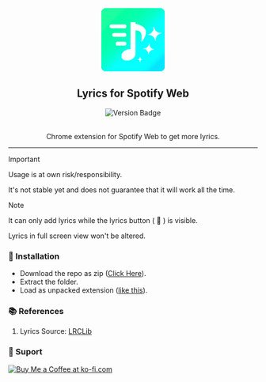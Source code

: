 <div align="center">
<picture>
  <img alt="Extension Icon" src="assets/icon128.png">
</picture>
<h2>Lyrics for Spotify Web</h2>

![Version Badge](https://img.shields.io/badge/dynamic/json?url=https%3A%2F%2Fraw.githubusercontent.com%2Fabhishekabhi789%2FLyricsForSpotifyWeb%2Fmain%2Fmanifest.json&query=%24.version_name&style=for-the-badge&label=Version&color=cyan)

<br>
Chrome extension for Spotify Web to get more lyrics.<br>
<hr>
</div>

> [!IMPORTANT]
>  Usage is at own risk/responsibility.
> 
> It's not stable yet and does not guarantee that it will work all the time.

> [!NOTE]
> It can only add lyrics while the lyrics button ( :microphone: ) is visible.
> 
> Lyrics in full screen view won't be altered.


### :pill: Installation

- Download the repo as zip ([Click Here](https://github.com/abhishekabhi789/LyricsForSpotifyWeb/archive/refs/heads/main.zip)).
- Extract the folder.
- Load as unpacked extension ([like this](https://developer.chrome.com/docs/extensions/get-started/tutorial/hello-world#load-unpacked)).

### :books: References
1. Lyrics Source:  [LRCLib](https://lrclib.net/)
### :gift_heart: Suport

<a href='https://ko-fi.com/X8X1V9VTH' target='_blank'><img height='36' style='border:0px;height:36px;' src='https://storage.ko-fi.com/cdn/kofi1.png?v=3' border='0' alt='Buy Me a Coffee at ko-fi.com'/></a>